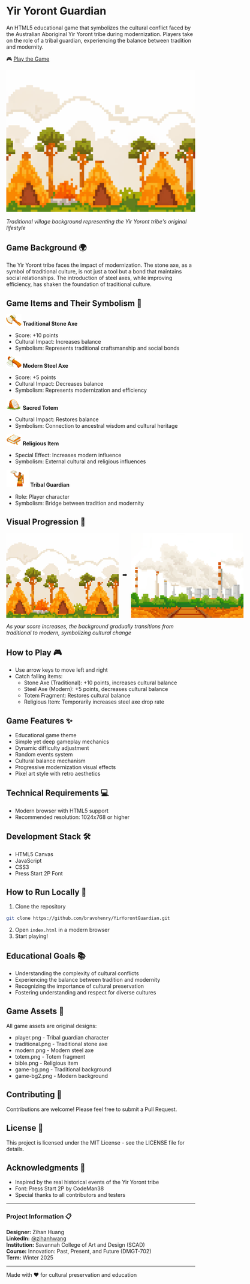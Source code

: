 # Yir Yoront Guardian

An HTML5 educational game that symbolizes the cultural conflict faced by the Australian Aboriginal Yir Yoront tribe during modernization. Players take on the role of a tribal guardian, experiencing the balance between tradition and modernity.

🎮 [Play the Game](https://bravohenry.github.io/YirYorontGuardian/)

<img src="Asset/game-bg.png" width="600" alt="Game Screenshot">

*Traditional village background representing the Yir Yoront tribe's original lifestyle*

## Game Background 🌍

The Yir Yoront tribe faces the impact of modernization. The stone axe, as a symbol of traditional culture, is not just a tool but a bond that maintains social relationships. The introduction of steel axes, while improving efficiency, has shaken the foundation of traditional culture.

## Game Items and Their Symbolism 🎯

<img src="Asset/traditional.png" width="40" alt="Stone Axe"> **Traditional Stone Axe**
- Score: +10 points
- Cultural Impact: Increases balance
- Symbolism: Represents traditional craftsmanship and social bonds

<img src="Asset/modern.png" width="40" alt="Steel Axe"> **Modern Steel Axe**
- Score: +5 points
- Cultural Impact: Decreases balance
- Symbolism: Represents modernization and efficiency

<img src="Asset/Totem.png" width="40" alt="Totem"> **Sacred Totem**
- Cultural Impact: Restores balance
- Symbolism: Connection to ancestral wisdom and cultural heritage

<img src="Asset/bible.png" width="40" alt="Bible"> **Religious Item**
- Special Effect: Increases modern influence
- Symbolism: External cultural and religious influences

<img src="Asset/player.png" width="60" alt="Player"> **Tribal Guardian**
- Role: Player character
- Symbolism: Bridge between tradition and modernity

## Visual Progression 🎨

<div style="display: flex; align-items: center; gap: 10px;">
    <img src="Asset/game-bg.png" width="300" alt="Traditional Background">
    ➡️
    <img src="Asset/game-bg2.png" width="300" alt="Modern Background">
</div>

*As your score increases, the background gradually transitions from traditional to modern, symbolizing cultural change*

## How to Play 🎮

- Use arrow keys to move left and right
- Catch falling items:
  - Stone Axe (Traditional): +10 points, increases cultural balance
  - Steel Axe (Modern): +5 points, decreases cultural balance
  - Totem Fragment: Restores cultural balance
  - Religious Item: Temporarily increases steel axe drop rate

## Game Features ✨

- Educational game theme
- Simple yet deep gameplay mechanics
- Dynamic difficulty adjustment
- Random events system
- Cultural balance mechanism
- Progressive modernization visual effects
- Pixel art style with retro aesthetics

## Technical Requirements 💻

- Modern browser with HTML5 support
- Recommended resolution: 1024x768 or higher

## Development Stack 🛠

- HTML5 Canvas
- JavaScript
- CSS3
- Press Start 2P Font

## How to Run Locally 🚀

1. Clone the repository
```bash
git clone https://github.com/bravohenry/YirYorontGuardian.git
```
2. Open `index.html` in a modern browser
3. Start playing!

## Educational Goals 📚

- Understanding the complexity of cultural conflicts
- Experiencing the balance between tradition and modernity
- Recognizing the importance of cultural preservation
- Fostering understanding and respect for diverse cultures

## Game Assets 📝

All game assets are original designs:
- player.png - Tribal guardian character
- traditional.png - Traditional stone axe
- modern.png - Modern steel axe
- totem.png - Totem fragment
- bible.png - Religious item
- game-bg.png - Traditional background
- game-bg2.png - Modern background

## Contributing 🤝

Contributions are welcome! Please feel free to submit a Pull Request.

## License 📄

This project is licensed under the MIT License - see the LICENSE file for details.

## Acknowledgments 🙏

- Inspired by the real historical events of the Yir Yoront tribe
- Font: Press Start 2P by CodeMan38
- Special thanks to all contributors and testers

---

### Project Information 📋

**Designer:** Zihan Huang  
**LinkedIn:** [@zihanhwang](https://www.linkedin.com/in/zihanhwang/)  
**Institution:** Savannah College of Art and Design (SCAD)  
**Course:** Innovation: Past, Present, and Future (DMGT-702)  
**Term:** Winter 2025

---
Made with ❤️ for cultural preservation and education 
